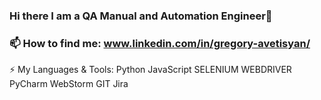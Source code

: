 ### Hi there I am a QA Manual and Automation Engineer👋
### 📫 How to find me: www.linkedin.com/in/gregory-avetisyan/
⚡ My Languages & Tools: Python JavaScript SELENIUM WEBDRIVER PyCharm WebStorm GIT Jira  

<!--
**gregory-avetis/gregory-avetis** is a ✨ _special_ ✨ repository because its `README.md` (this file) appears on your GitHub profile.

Here are some ideas to get you started:

- 🔭 I’m currently working on ...
- 🌱 I’m currently learning ...
- 👯 I’m looking to collaborate on ...
- 🤔 I’m looking for help with ...
- 💬 Ask me about ...
- 📫 How to reach me: ...
- 😄 Pronouns: ...
- ⚡ Fun fact: ...
-->
